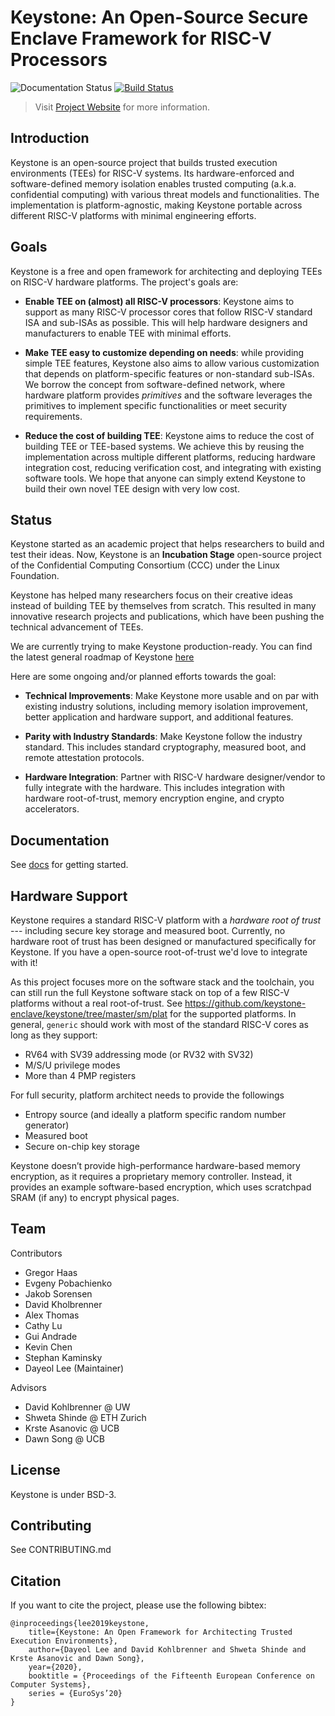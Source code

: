 # Keystone: An Open-Source Secure Enclave Framework for RISC-V Processors

![Documentation Status](https://readthedocs.org/projects/keystone-enclave/badge/)
[![Build Status](https://travis-ci.org/keystone-enclave/keystone.svg?branch=master)](https://travis-ci.org/keystone-enclave/keystone/)

> Visit [Project Website](https://keystone-enclave.org) for more information.

## Introduction

Keystone is an open-source project that builds trusted execution environments (TEEs) for RISC-V systems. Its hardware-enforced and software-defined memory isolation enables trusted computing (a.k.a. confidential computing) with various threat models and functionalities. The implementation is platform-agnostic, making Keystone portable across different RISC-V platforms with minimal engineering efforts.


## Goals

Keystone is a free and open framework for architecting and deploying TEEs on RISC-V hardware platforms. The project's goals are:

* **Enable TEE on (almost) all RISC-V processors**: Keystone aims to support as many RISC-V processor cores that follow RISC-V standard ISA and sub-ISAs as possible. This will help hardware designers and manufacturers to enable TEE with minimal efforts.

* **Make TEE easy to customize depending on needs**: while providing simple TEE features, Keystone also aims to allow various customization that depends on platform-specific features or non-standard sub-ISAs. We borrow the concept from software-defined network, where hardware platform provides *primitives* and the software leverages the primitives to implement specific functionalities or meet security requirements.

* **Reduce the cost of building TEE**: Keystone aims to reduce the cost of building TEE or TEE-based systems. We achieve this by reusing the implementation across multiple different platforms, reducing hardware integration cost, reducing verification cost, and integrating with existing software tools. We hope that anyone can simply extend Keystone to build their own novel TEE design with very low cost.


## Status

Keystone started as an academic project that helps researchers to build and test their ideas. 
Now, Keystone is an **Incubation Stage** open-source project of the Confidential Computing Consortium (CCC) under the Linux Foundation. 

Keystone has helped many researchers focus on their creative ideas instead of building TEE by themselves from scratch.
This resulted in many innovative research projects and publications, which have been pushing the technical advancement of TEEs.

We are currently trying to make Keystone production-ready. You can find the latest general roadmap of Keystone [here](https://docs.google.com/document/d/1E-982564GvOcWzdCqM7TXCJV_7uWy2F8NiwglWorjFA/edit#heading=h.xa3pe84ubay4)

Here are some ongoing and/or planned efforts towards the goal:

* **Technical Improvements**: Make Keystone more usable and on par with existing industry solutions, including memory isolation improvement, better application and hardware support, and additional features.

* **Parity with Industry Standards**: Make Keystone follow the industry standard. This includes standard cryptography, measured boot, and remote attestation protocols. 

* **Hardware Integration**: Partner with RISC-V hardware designer/vendor to fully integrate with the hardware. This includes integration with hardware root-of-trust, memory encryption engine, and crypto accelerators.

## Documentation

See [docs](http://docs.keystone-enclave.org) for getting started.

## Hardware Support

Keystone requires a standard RISC-V platform with a *hardware root of trust* --- including secure key storage and measured boot. Currently, no hardware root of trust has been designed or manufactured specifically for Keystone. If you have a open-source root-of-trust we'd love to integrate with it!

As this project focuses more on the software stack and the toolchain, you can still run the full Keystone software stack on top of a few RISC-V platforms without a real root-of-trust. See https://github.com/keystone-enclave/keystone/tree/master/sm/plat for the supported platforms. In general, `generic` should work with most of the standard RISC-V cores as long as they support:

- RV64 with SV39 addressing mode (or RV32 with SV32)
- M/S/U privilege modes
- More than 4 PMP registers

For full security, platform architect needs to provide the followings

- Entropy source (and ideally a platform specific random number generator)
- Measured boot
- Secure on-chip key storage

Keystone doesn’t provide high-performance hardware-based memory encryption, as it requires a proprietary memory controller. Instead, it provides an example software-based encryption, which uses scratchpad SRAM (if any) to encrypt physical pages.

## Team

Contributors

- Gregor Haas
- Evgeny Pobachienko
- Jakob Sorensen
- David Kholbrenner
- Alex Thomas
- Cathy Lu
- Gui Andrade
- Kevin Chen
- Stephan Kaminsky
- Dayeol Lee (Maintainer)

Advisors

- David Kohlbrenner @ UW
- Shweta Shinde @ ETH Zurich
- Krste Asanovic @ UCB
- Dawn Song @ UCB

## License

Keystone is under BSD-3.

## Contributing

See CONTRIBUTING.md

## Citation

If you want to cite the project, please use the following bibtex:

```
@inproceedings{lee2019keystone,
    title={Keystone: An Open Framework for Architecting Trusted Execution Environments},
    author={Dayeol Lee and David Kohlbrenner and Shweta Shinde and Krste Asanovic and Dawn Song},
    year={2020},
    booktitle = {Proceedings of the Fifteenth European Conference on Computer Systems},
    series = {EuroSys’20}
}
```
